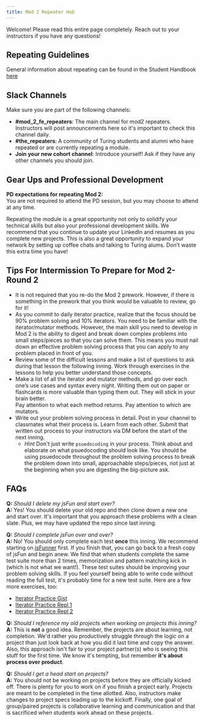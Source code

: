 ```yaml
---
title: Mod 2 Repeater Hub
---
```


Welcome! Please read this entire page completely. Reach out to your instructors if you have any questions!

## Repeating Guidelines
General information about repeating can be found in the Student Handbook [here](https://docs.google.com/document/d/1B84KoDHytY1yVLxRK9CTc1eipCx2XOS7PVkxYU0p2zA/edit#heading=h.lzq0jebf1oau)

## Slack Channels
Make sure you are part of the following channels:
* **#mod_2_fe_repeaters**: The main channel for mod2 repeaters. Instructors will post announcements here so it's important to check this channel daily.
* **#the_repeaters**: A community of Turing students and alumni who have repeated or are currently repeating a module.
* **Join your new cohort channel**:  Introduce yourself!  Ask if they have any other channels you should join.

## Gear Ups and Professional Development  
**PD expectations for repeating Mod 2:**  
You are not required to attend the PD session, but you may choose to attend at any time.  

Repeating the module is a great opportunity not only to solidify your technical skills but also your professional development skills. We recommend that you continue to update your LinkedIn and resumes as you complete new projects. This is also a great opportunity to expand your network by setting up coffee chats and talking to Turing alums. Don't waste this extra time you have!  

## Tips For Intermission To Prepare for Mod 2-Round 2  

- It is not required that you re-do the Mod 2 prework. However, if there is something in the prework that you think would be valuable to review, go for it!
- As you commit to daily iterator practice, realize that the focus should be 90% problem solving and 10% iterators. You need to be familiar with the iterator/mutator methods.  However, the main skill you need to develop in Mod 2 is the ability to digest and break down complex problems into small steps/pieces so that you can solve them.  This means you must nail down an effective problem solving process that you can apply to any problem placed in front of you.  
- Review some of the difficult lessons and make a list of questions to ask during that lesson the following inning.  Work through exercises in the lessons to help you better understand those concepts.
- Make a list of all the iterator and mutator methods, and go over each one’s use cases and syntax every night.  Writing them out on paper or flashcards is more valuable than typing them out. They will stick in your brain better.  
  Pay attention to what each method returns.  Pay attention to which are mutators.
- Write out your problem solving process in detail.  Post in your channel to classmates what their process is.  Learn from each other.  Submit that written out process to your instructors via DM before the start of the next inning.  
    - *Hint*  Don't just write `psuedocoding` in your process.  Think about and elaborate on what psuedocoding should look like.  You should be using psuedocode throughout the problem solving process to break the problem down into small, approachable steps/pieces, not just at the beginning when you are digesting the big-picture ask.  

## FAQs

**Q:** *Should I delete my jsFun and start over?*  
**A:** Yes! You should delete your old  repo and then clone down a new one and start over. It's important that you approach these problems with a clean slate. Plus, we may have updated the repo since last inning.  

**Q:** *Should I complete jsFun over and over?*  
**A:** No! You should only complete each test **once** this inning.
We recommend starting on [jsFunner](https://github.com/turingschool-examples/jsFunner) first. If you finish that, you can go back to a fresh copy of jsFun and begin anew. We find that when students complete the same test suite more than 2 times, memorization and pattern matching kick in (which is not what we want!). These test suites should be improving your problem solving skills. If you feel yourself being able to write code without reading the full test, it's probably time for a new test suite. Here are a few more exercises, too:
- [Iterator Practice Gist](https://gist.github.com/kaylagordon/c1f62f2c43e27dee3c6176f4d54aa3b6)
- [Iterator Practice Repl 1](https://replit.com/@kaylaewood/iteratorpractice#index.js)
- [Iterator Practice Repl 2](https://replit.com/@kaylaewood/iteratorpractice2#index.js)

**Q:** *Should I reference my old projects when working on projects this inning?*  
**A:** This is **not** a good idea. Remember, the projects are about learning, not completion. We'd rather you productively struggle through the logic on a project than just look back at how you did it last time and copy the answer. Also, this approach isn't fair to your project partner(s) who is seeing this stuff for the first time. We know it's tempting, but remember **it's about process over product**.  

**Q:** *Should I get a head start on projects?*  
**A:** You should not be working on projects before they are officially kicked off. There is plenty for you to work on if you finish a project early. Projects are meant to be completed in the time allotted. Also, instructors make changes to project specs leading up to the kickoff. Finally, one goal of group/paired projects is collaborative learning and communication and that is sacrificed when students work ahead on these projects.
